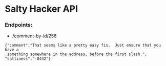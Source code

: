 # Salty Hacker API


### Endpoints:
- /comment-by-id/256
```
{"comment":"That seems like a pretty easy fix.  Just ensure that you have a 
.something somewhere in the address, before the first slash.",
"saltiness":"-8442"}
```
